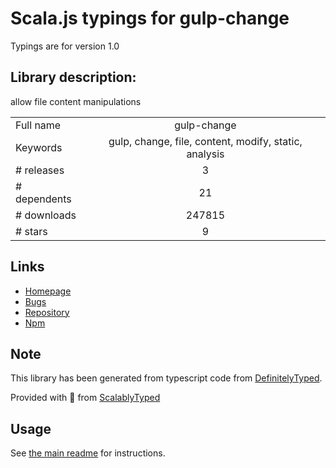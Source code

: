 
# Scala.js typings for gulp-change

Typings are for version 1.0

## Library description:
allow file content manipulations

|                    |                 |
| ------------------ | :-------------: |
| Full name          | gulp-change |
| Keywords           | gulp, change, file, content, modify, static, analysis |
| # releases         | 3 |
| # dependents       | 21 |
| # downloads        | 247815 |
| # stars            | 9 |

## Links
- [Homepage](https://github.com/PoliteJS/gulp-change)
- [Bugs](https://github.com/PoliteJS/gulp-change/issues)
- [Repository](https://github.com/PoliteJS/gulp-change)
- [Npm](https://www.npmjs.com/package/gulp-change)
    


## Note
This library has been generated from typescript code from [DefinitelyTyped](https://definitelytyped.org).

Provided with :purple_heart: from [ScalablyTyped](https://github.com/oyvindberg/ScalablyTyped)

## Usage
See [the main readme](../../readme.md) for instructions.


